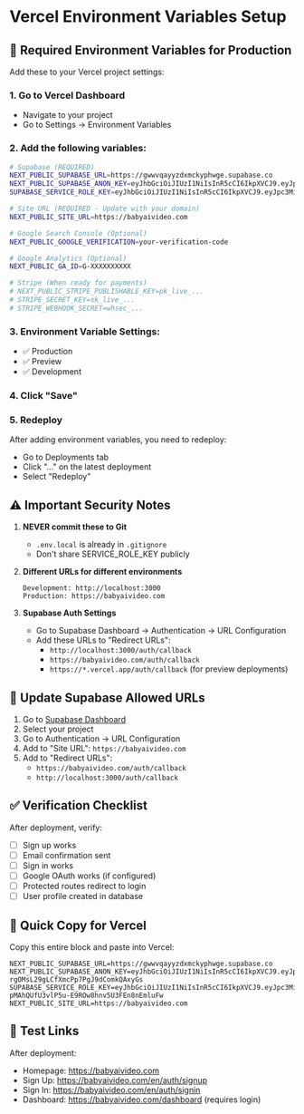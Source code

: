 # Vercel Environment Variables Setup

## 🔐 Required Environment Variables for Production

Add these to your Vercel project settings:

### 1. Go to Vercel Dashboard
- Navigate to your project
- Go to Settings → Environment Variables

### 2. Add the following variables:

```bash
# Supabase (REQUIRED)
NEXT_PUBLIC_SUPABASE_URL=https://gwwvqayyzdxmckyphwge.supabase.co
NEXT_PUBLIC_SUPABASE_ANON_KEY=eyJhbGciOiJIUzI1NiIsInR5cCI6IkpXVCJ9.eyJpc3MiOiJzdXBhYmFzZSIsInJlZiI6Imd3d3ZxYXl5emR4bWNreXBod2dlIiwicm9sZSI6ImFub24iLCJpYXQiOjE3NTU1NDI3MDMsImV4cCI6MjA3MTExODcwM30.IxY_8UWcT-rgOMsL29gLCfXmcPp7PgJ9dComkQAxyGs
SUPABASE_SERVICE_ROLE_KEY=eyJhbGciOiJIUzI1NiIsInR5cCI6IkpXVCJ9.eyJpc3MiOiJzdXBhYmFzZSIsInJlZiI6Imd3d3ZxYXl5emR4bWNreXBod2dlIiwicm9sZSI6InNlcnZpY2Vfcm9sZSIsImlhdCI6MTc1NTU0MjcwMywiZXhwIjoyMDcxMTE4NzAzfQ.IGdX-pMAhQUfU3vlP5u-E9ROw8hnv5U3FEn8nEmluFw

# Site URL (REQUIRED - Update with your domain)
NEXT_PUBLIC_SITE_URL=https://babyaivideo.com

# Google Search Console (Optional)
NEXT_PUBLIC_GOOGLE_VERIFICATION=your-verification-code

# Google Analytics (Optional)
NEXT_PUBLIC_GA_ID=G-XXXXXXXXXX

# Stripe (When ready for payments)
# NEXT_PUBLIC_STRIPE_PUBLISHABLE_KEY=pk_live_...
# STRIPE_SECRET_KEY=sk_live_...
# STRIPE_WEBHOOK_SECRET=whsec_...
```

### 3. Environment Variable Settings:
- ✅ Production
- ✅ Preview  
- ✅ Development

### 4. Click "Save"

### 5. Redeploy
After adding environment variables, you need to redeploy:
- Go to Deployments tab
- Click "..." on the latest deployment
- Select "Redeploy"

## ⚠️ Important Security Notes

1. **NEVER commit these to Git**
   - `.env.local` is already in `.gitignore`
   - Don't share SERVICE_ROLE_KEY publicly

2. **Different URLs for different environments**
   ```
   Development: http://localhost:3000
   Production: https://babyaivideo.com
   ```

3. **Supabase Auth Settings**
   - Go to Supabase Dashboard → Authentication → URL Configuration
   - Add these URLs to "Redirect URLs":
     - `http://localhost:3000/auth/callback`
     - `https://babyaivideo.com/auth/callback`
     - `https://*.vercel.app/auth/callback` (for preview deployments)

## 🔄 Update Supabase Allowed URLs

1. Go to [Supabase Dashboard](https://app.supabase.com)
2. Select your project
3. Go to Authentication → URL Configuration
4. Add to "Site URL": `https://babyaivideo.com`
5. Add to "Redirect URLs":
   - `https://babyaivideo.com/auth/callback`
   - `http://localhost:3000/auth/callback`

## ✅ Verification Checklist

After deployment, verify:
- [ ] Sign up works
- [ ] Email confirmation sent
- [ ] Sign in works
- [ ] Google OAuth works (if configured)
- [ ] Protected routes redirect to login
- [ ] User profile created in database

## 🚀 Quick Copy for Vercel

Copy this entire block and paste into Vercel:

```
NEXT_PUBLIC_SUPABASE_URL=https://gwwvqayyzdxmckyphwge.supabase.co
NEXT_PUBLIC_SUPABASE_ANON_KEY=eyJhbGciOiJIUzI1NiIsInR5cCI6IkpXVCJ9.eyJpc3MiOiJzdXBhYmFzZSIsInJlZiI6Imd3d3ZxYXl5emR4bWNreXBod2dlIiwicm9sZSI6ImFub24iLCJpYXQiOjE3NTU1NDI3MDMsImV4cCI6MjA3MTExODcwM30.IxY_8UWcT-rgOMsL29gLCfXmcPp7PgJ9dComkQAxyGs
SUPABASE_SERVICE_ROLE_KEY=eyJhbGciOiJIUzI1NiIsInR5cCI6IkpXVCJ9.eyJpc3MiOiJzdXBhYmFzZSIsInJlZiI6Imd3d3ZxYXl5emR4bWNreXBod2dlIiwicm9sZSI6InNlcnZpY2Vfcm9sZSIsImlhdCI6MTc1NTU0MjcwMywiZXhwIjoyMDcxMTE4NzAzfQ.IGdX-pMAhQUfU3vlP5u-E9ROw8hnv5U3FEn8nEmluFw
NEXT_PUBLIC_SITE_URL=https://babyaivideo.com
```

## 📱 Test Links

After deployment:
- Homepage: https://babyaivideo.com
- Sign Up: https://babyaivideo.com/en/auth/signup
- Sign In: https://babyaivideo.com/en/auth/signin
- Dashboard: https://babyaivideo.com/dashboard (requires login)